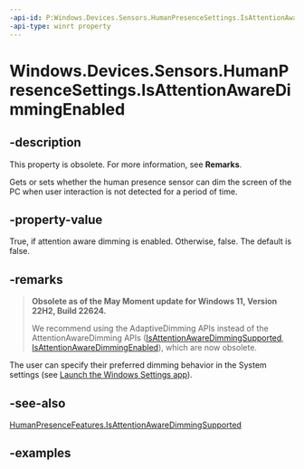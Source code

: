 ```yaml
---
-api-id: P:Windows.Devices.Sensors.HumanPresenceSettings.IsAttentionAwareDimmingEnabled
-api-type: winrt property
---
```


# Windows.Devices.Sensors.HumanPresenceSettings.IsAttentionAwareDimmingEnabled

<!--
public bool IsAttentionAwareDimmingEnabled { get; set; }
-->

## -description

This property is obsolete. For more information, see **Remarks**.

Gets or sets whether the human presence sensor can dim the screen of the PC when user interaction is not detected for a period of time.

## -property-value

True, if attention aware dimming is enabled. Otherwise, false. The default is false.

## -remarks

> **Obsolete as of the May Moment update for Windows 11, Version 22H2, Build 22624.**
>
> We recommend using the AdaptiveDimming APIs instead of the AttentionAwareDimming APIs ([IsAttentionAwareDimmingSupported](humanpresencefeatures_isattentionawaredimmingsupported.md), [IsAttentionAwareDimmingEnabled](humanpresencesettings_isattentionawaredimmingenabled.md)), which are now obsolete.

The user can specify their preferred dimming behavior in the System settings (see [Launch the Windows Settings app](/windows/uwp/launch-resume/launch-settings-app#system)).

## -see-also

[HumanPresenceFeatures.IsAttentionAwareDimmingSupported](humanpresencefeatures_isattentionawaredimmingsupported.md)

## -examples
